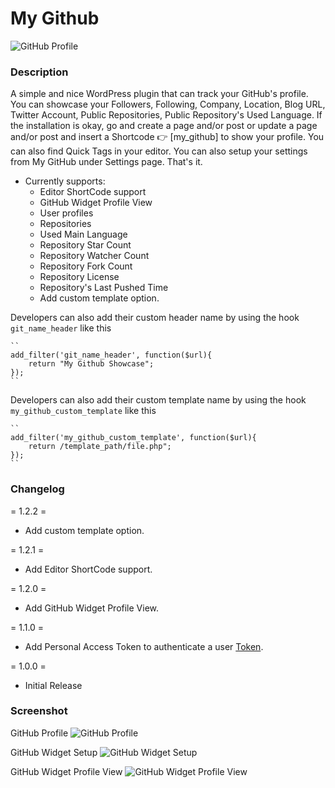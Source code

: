 # My Github
![GitHub Profile](https://ps.w.org/my-github/assets/banner-1544x500.jpg?rev=2524982)

### Description
A simple and nice WordPress plugin that can track your GitHub's profile. You can showcase your Followers, Following, Company, Location, Blog URL, Twitter Account, Public Repositories, Public Repository's Used Language.
If the installation is okay, go  and create a page and/or post or update a page and/or post and insert a Shortcode 👉 [my_github] to show your profile.
You can also find Quick Tags in your editor. You can also setup your settings from My GitHub under Settings page. That's it.
* Currently supports:
    * Editor ShortCode support
    * GitHub Widget Profile View
    * User profiles
    * Repositories
    * Used Main Language
    * Repository Star Count
    * Repository Watcher Count
    * Repository Fork Count
    * Repository License
    * Repository's Last Pushed Time
    * Add custom template option.

Developers can also add their custom header name by using the hook `git_name_header`  like this

    ``
    add_filter('git_name_header', function($url){
        return "My Github Showcase";
    });
    ``
        
Developers can also add their custom template name by using the hook `my_github_custom_template`  like this

    ``
    add_filter('my_github_custom_template', function($url){
        return /template_path/file.php";
    });
    ``
### Changelog
= 1.2.2 =
* Add custom template option.

= 1.2.1 =
* Add Editor ShortCode support.

= 1.2.0 =
* Add GitHub Widget Profile View.

= 1.1.0 =
* Add Personal Access Token to authenticate a user [Token](https://github.com/settings/tokens).

= 1.0.0 =
* Initial Release

### Screenshot
GitHub Profile
![GitHub Profile](https://ps.w.org/my-github/assets/Screenshot-1.png?rev=2519845)

GitHub Widget Setup
![GitHub Widget Setup](https://ps.w.org/my-github/assets/Screenshot-2.jpg?rev=2520485)

GitHub Widget Profile View
![GitHub Widget Profile View](https://ps.w.org/my-github/assets/Screenshot-3.png?rev=2519845)
